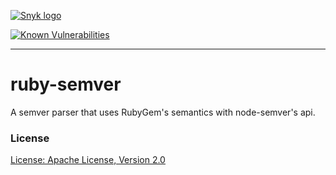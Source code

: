[![Snyk logo](https://snyk.io/style/asset/logo/snyk-print.svg)](https://snyk.io)

[![Known Vulnerabilities](https://snyk.io/test/github/snyk/ruby-semver/badge.svg)](https://snyk.io/test/github/snyk/ruby-semver)

***

# ruby-semver

A semver parser that uses RubyGem's semantics with node-semver's api.

### License

[License: Apache License, Version 2.0](LICENSE)